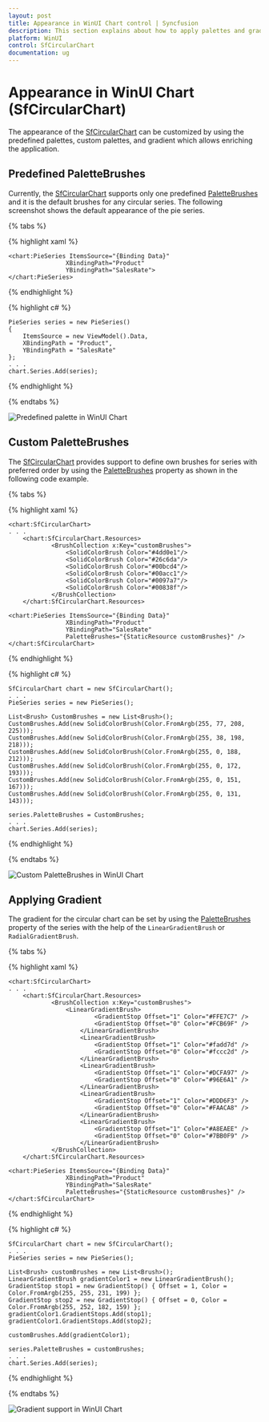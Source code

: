 ```yaml
---
layout: post
title: Appearance in WinUI Chart control | Syncfusion
description: This section explains about how to apply palettes and gradient in the Syncfusion WinUI Chart (SfCircularChart) control
platform: WinUI
control: SfCircularChart
documentation: ug
---
```


# Appearance in WinUI Chart (SfCircularChart)

The appearance of the [SfCircularChart](https://help.syncfusion.com/cr/winui/Syncfusion.UI.Xaml.Charts.SfCircularChart.html) can be customized by using the predefined palettes, custom palettes, and gradient which allows enriching the application.

## Predefined PaletteBrushes

Currently, the [SfCircularChart](https://help.syncfusion.com/cr/winui/Syncfusion.UI.Xaml.Charts.SfCircularChart.html) supports only one predefined [PaletteBrushes](https://help.syncfusion.com/cr/winui/Syncfusion.UI.Xaml.Charts.ChartSeries.html#Syncfusion_UI_Xaml_Charts_ChartSeries_PaletteBrushes) and it is the default brushes for any circular series. The following screenshot shows the default appearance of the pie series.

{% tabs %}

{% highlight xaml %}

    <chart:PieSeries ItemsSource="{Binding Data}" 
                    XBindingPath="Product" 
                    YBindingPath="SalesRate">
    </chart:PieSeries>


{% endhighlight %}

{% highlight c# %}

    PieSeries series = new PieSeries()
    {
        ItemsSource = new ViewModel().Data,
        XBindingPath = "Product",
        YBindingPath = "SalesRate" 
    };
    . . .
    chart.Series.Add(series);

{% endhighlight %}

{% endtabs %}

![Predefined palette in WinUI Chart](Appearance_images/winui_pie_chart_predefined_palette.png)

## Custom PaletteBrushes

The [SfCircularChart](https://help.syncfusion.com/cr/winui/Syncfusion.UI.Xaml.Charts.SfCircularChart.html) provides support to define own brushes for series with preferred order by using the [PaletteBrushes](https://help.syncfusion.com/cr/winui/Syncfusion.UI.Xaml.Charts.ChartSeries.html#Syncfusion_UI_Xaml_Charts_ChartSeries_PaletteBrushes) property as shown in the following code example.

{% tabs %}

{% highlight xaml %}

    <chart:SfCircularChart>
    . . .
        <chart:SfCircularChart.Resources>
                <BrushCollection x:Key="customBrushes">
                    <SolidColorBrush Color="#4dd0e1"/>
                    <SolidColorBrush Color="#26c6da"/>
                    <SolidColorBrush Color="#00bcd4"/>
                    <SolidColorBrush Color="#00acc1"/>
                    <SolidColorBrush Color="#0097a7"/>
                    <SolidColorBrush Color="#00838f"/>
                </BrushCollection>
        </chart:SfCircularChart.Resources>

    <chart:PieSeries ItemsSource="{Binding Data}" 
                    XBindingPath="Product" 
                    YBindingPath="SalesRate"
                    PaletteBrushes="{StaticResource customBrushes}" />
    </chart:SfCircularChart>

{% endhighlight %}

{% highlight c# %}

    SfCircularChart chart = new SfCircularChart();
    . . .
    PieSeries series = new PieSeries();

    List<Brush> CustomBrushes = new List<Brush>();
    CustomBrushes.Add(new SolidColorBrush(Color.FromArgb(255, 77, 208, 225)));
    CustomBrushes.Add(new SolidColorBrush(Color.FromArgb(255, 38, 198, 218)));
    CustomBrushes.Add(new SolidColorBrush(Color.FromArgb(255, 0, 188, 212)));
    CustomBrushes.Add(new SolidColorBrush(Color.FromArgb(255, 0, 172, 193)));
    CustomBrushes.Add(new SolidColorBrush(Color.FromArgb(255, 0, 151, 167)));
    CustomBrushes.Add(new SolidColorBrush(Color.FromArgb(255, 0, 131, 143)));

    series.PaletteBrushes = CustomBrushes;
    . . .
    chart.Series.Add(series);

{% endhighlight %}

{% endtabs %}

![Custom PaletteBrushes in WinUI Chart](Appearance_images/winui_pie_chart_custom_palette.png)

## Applying Gradient

The gradient for the circular chart can be set by using the [PaletteBrushes](https://help.syncfusion.com/cr/winui/Syncfusion.UI.Xaml.Charts.ChartSeries.html#Syncfusion_UI_Xaml_Charts_ChartSeries_PaletteBrushes) property of the series with the help of the `LinearGradientBrush` or `RadialGradientBrush`.

{% tabs %}

{% highlight xaml %}

    <chart:SfCircularChart>
    . . .
        <chart:SfCircularChart.Resources>
                <BrushCollection x:Key="customBrushes">
                    <LinearGradientBrush>
                            <GradientStop Offset="1" Color="#FFE7C7" />
                            <GradientStop Offset="0" Color="#FCB69F" />
                        </LinearGradientBrush>
                        <LinearGradientBrush>
                            <GradientStop Offset="1" Color="#fadd7d" />
                            <GradientStop Offset="0" Color="#fccc2d" />
                        </LinearGradientBrush>
                        <LinearGradientBrush>
                            <GradientStop Offset="1" Color="#DCFA97" />
                            <GradientStop Offset="0" Color="#96E6A1" />
                        </LinearGradientBrush>
                        <LinearGradientBrush>
                            <GradientStop Offset="1" Color="#DDD6F3" />
                            <GradientStop Offset="0" Color="#FAACA8" />
                        </LinearGradientBrush>
                        <LinearGradientBrush>
                            <GradientStop Offset="1" Color="#A8EAEE" />
                            <GradientStop Offset="0" Color="#7BB0F9" />
                        </LinearGradientBrush>
                </BrushCollection>
        </chart:SfCircularChart.Resources>

    <chart:PieSeries ItemsSource="{Binding Data}" 
                    XBindingPath="Product" 
                    YBindingPath="SalesRate"
                    PaletteBrushes="{StaticResource customBrushes}" />
    </chart:SfCircularChart>

{% endhighlight %}

{% highlight c# %}

    SfCircularChart chart = new SfCircularChart();
    . . .
    PieSeries series = new PieSeries();

    List<Brush> customBrushes = new List<Brush>();
    LinearGradientBrush gradientColor1 = new LinearGradientBrush();
    GradientStop stop1 = new GradientStop() { Offset = 1, Color = Color.FromArgb(255, 255, 231, 199) };
    GradientStop stop2 = new GradientStop() { Offset = 0, Color = Color.FromArgb(255, 252, 182, 159) };
    gradientColor1.GradientStops.Add(stop1);
    gradientColor1.GradientStops.Add(stop2);

    customBrushes.Add(gradientColor1);

    series.PaletteBrushes = customBrushes;
    . . .
    chart.Series.Add(series);

{% endhighlight %}

{% endtabs %}

![Gradient support in WinUI Chart](Appearance_images/winui_pie_chart_gradient.png)

